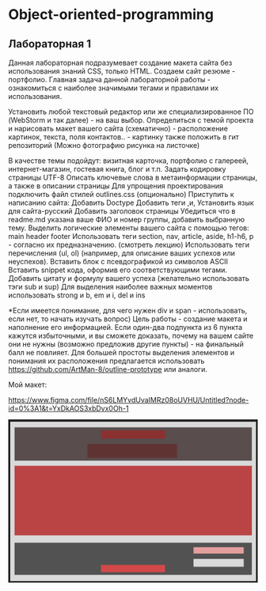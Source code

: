 # Object-oriented-programming
## Лабораторная 1

Данная лабораторная подразумевает создание макета сайта без использования знаний CSS, только HTML. Создаем сайт резюме - портфолио. Главная задача данной лабораторной работы - ознакомиться с наиболее значимыми тегами и правилами их использования.

Установить любой текстовый редактор или же специализированное ПО (WebStorm и так далее) - на ваш выбор.
Определиться с темой проекта и нарисовать макет вашего сайта (схематично) - расположение картинок, текста, поля контактов.. - картинку также положить в гит репозиторий (Можно фотографию рисунка на листочке)

В качестве темы подойдут: визитная карточка, портфолио с галереей, интернет-магазин, гостевая книга, блог и т.п.
Задать кодировку страницы  UTF-8
Описать ключевые слова в метаинформации страницы, а также в описании страницы
Для упрощения проектирования подключить файл стилей outlines.css (опционально)
Приступить к написанию сайта:
Добавить Doctype
Добавить теги <html>,<head>и<body>,
Установить язык для сайта-русский
Добавить заголовок страницы
Убедиться что в readme.md указана ваше ФИО и номер группы, добавить выбранную тему.
Выделить логические элементы вашего сайта с помощью  тегов:
main
header
footer
Использовать теги section, nav, article, aside, h1-h6, p - согласно их предназначению. (смотреть лекцию)
Использовать теги перечисления (ul, ol) (например, для описание ваших успехов или неуспехов).
Вставить блок с псевдографикой из символов ASCII
Вставить snippet кода, оформив его соответствующими тегами.
Добавить цитату и формулу вашего успеха (желательно использовать тэги sub и sup)
Для выделения наиболее важных моментов использовать strong и b, em и i, del и ins
 

*Если имеется понимание, для чего нужен div и span - использовать, если нет, то начать изучать вопрос)
Цель работы - создание макета и наполнение его информацией. Если один-два подпункта из 6 пункта кажутся избыточными, и вы сможете доказать, почему на вашем сайте они не нужны (возможно предложив другие пункты) - на финальный балл не повлияет.
Для большей простоты выделения элементов и понимания их расположения предлагается использовать https://github.com/ArtMan-8/outline-prototype или аналоги.

Мой макет: 

https://www.figma.com/file/nS6LMYvdUvaIMRz08oUVHU/Untitled?node-id=0%3A1&t=YxDkAOS3xbDvx0Oh-1

![alt text](https://github.com/DoomsdayIS/Web/blob/lab1/maket.png)
